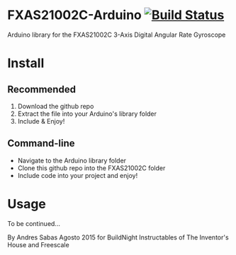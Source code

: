 FXAS21002C-Arduino [![Build Status](https://travis-ci.org/sabas1080/FXAS21002C_Arduino_Library.svg?branch=master)](https://travis-ci.org/sabas1080/FXAS21002C_Arduino_Library)
================== 

Arduino library for the FXAS21002C 3-Axis Digital Angular Rate Gyroscope
# Install

## Recommended
1. Download the github repo
2. Extract the file into your Arduino's library folder
3. Include & Enjoy!

## Command-line
* Navigate to the Arduino library folder
* Clone this github repo into the FXAS21002C folder
* Include code into your project and enjoy!

# Usage
To be continued...

By Andres Sabas Agosto 2015
for BuildNight Instructables of The Inventor's House and Freescale
